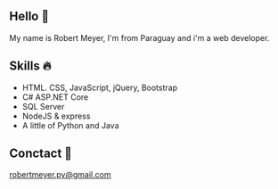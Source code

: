 ## Hello 👋
My name is Robert Meyer, I'm from Paraguay and i'm a web developer. 
## Skills 🔥
* HTML. CSS, JavaScript, jQuery, Bootstrap
* C# ASP.NET Core
* SQL Server
* NodeJS & express
* A little of Python and Java
## Conctact 📧
robertmeyer.py@gmail.com

